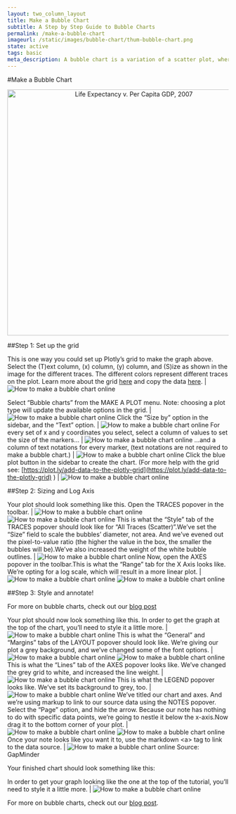 ```yaml
---
layout: two_column_layout
title: Make a Bubble Chart
subtitle: A Step by Step Guide to Bubble Charts
permalink: /make-a-bubble-chart
imageurl: /static/images/bubble-chart/thum-bubble-chart.png
state: active
tags: basic
meta_description: A bubble chart is a variation of a scatter plot, where each point can have a different radius, representing an extra dimension of data. Learn to make a bubble chart online.
---
```


#Make a Bubble Chart

<div>
    <a href="https://plot.ly/~cimar/211/" target="_blank" title="Life Expectancy v. Per Capita GDP, 2007" style="display: block; text-align: center;"><img src="https://plot.ly/~cimar/211.png" alt="Life Expectancy v. Per Capita GDP, 2007" style="max-width: 100%;width: 560px;"  width="560" onerror="this.onerror=null;this.src='https://plot.ly/404.png';" /></a>
    <script data-plotly="cimar:211" src="https://plot.ly/embed.js" async></script>
</div>


##Step 1: Set up the grid

This is one way you could set up Plotly’s grid to make the graph above. Select the (T)ext column, (x) column, (y) column, and (S)ize as shown in the image for the different traces. The different colors represent different traces on the plot. Learn more about the grid [here](https://plot.ly/add-data-to-the-plotly-grid) and copy the data [here](https://plot.ly/~cimar/212). | ![How to make a bubble chart online](/static/images/bubble-chart/image21.png)

Select “Bubble charts” from the MAKE A PLOT menu. Note: choosing a plot type will update the available options in the grid. | ![How to make a bubble chart online](/static/images/bubble-chart/image10.png)
Click the “Size by” option in the sidebar, and the “Text” option. | ![How to make a bubble chart online](/static/images/bubble-chart/image02.png)
For every set of x and y coordinates you select, select a column of values to set the size of the markers&#8230; | ![How to make a bubble chart online](/static/images/bubble-chart/image19.png)
&#8230;and a column of text notations for every marker, (text notations are not required to make a bubble chart.) | ![How to make a bubble chart online](/static/images/bubble-chart/image03.png)
Click the blue plot button in the sidebar to create the chart.  (For more help with the grid see: [https://plot.ly/add-data-to-the-plotly-grid](https://plot.ly/add-data-to-the-plotly-grid) ) |  ![How to make a bubble chart online](/static/images/bubble-chart/image15.png)

##Step 2: Sizing and Log Axis

Your plot should look something like this.  Open the TRACES popover in the toolbar. |  ![How to make a bubble chart online](/static/images/bubble-chart/image13.png) ![How to make a bubble chart online](/static/images/bubble-chart/image11.png)
This is what the “Style” tab of the TRACES popover should look like for “All Traces (Scatter)”.We’ve set the “Size” field to scale the bubbles’ diameter, not area.  And we’ve evened out the pixel-to-value ratio (the higher the value in the box, the smaller the bubbles will be).We’ve also increased the weight of the white bubble outlines. |  ![How to make a bubble chart online](/static/images/bubble-chart/image20.png)
Now, open the AXES popover in the toolbar.This is what the “Range” tab for the X Axis looks like. We’re opting for a log scale, which will result in a more linear plot. |  ![How to make a bubble chart online](/static/images/bubble-chart/image04.png)  ![How to make a bubble chart online](/static/images/bubble-chart/image18.png)

##Step 3: Style and annotate!

For more on bubble charts, check out our [blog post](http://blog.plot.ly/post/71637573256/the-power-of-bubble-charts)

Your plot should now look something like this. In order to get the graph at the top of the chart, you’ll need to style it a little more. |  ![How to make a bubble chart online](/static/images/bubble-chart/image12.png)
This is what the “General” and “Margins” tabs of the LAYOUT popover should look like. We’re giving our plot a grey background, and we’ve changed some of the font options. |  ![How to make a bubble chart online](/static/images/bubble-chart/image07.png)  ![How to make a bubble chart online](/static/images/bubble-chart/image00.png)
This is what the “Lines” tab of the AXES popover looks like. We’ve changed the grey grid to white, and increased the line weight. | ![How to make a bubble chart online](/static/images/bubble-chart/image17.png)
This is what the LEGEND popover looks like.  We’ve set its background to grey, too. |  ![How to make a bubble chart online](/static/images/bubble-chart/image09.png)
We’ve titled our chart and axes.  And we’re using markup to link to our source data using the NOTES popover. Select the “Page” option, and hide the arrow. Because our note has nothing to do with specific data points, we’re going to nestle it below the x-axis.Now drag it to the bottom corner of your plot. |  ![How to make a bubble chart online](/static/images/bubble-chart/image16.png) ![How to make a bubble chart online](/static/images/bubble-chart/image01.png)
Once your note looks like you want it to, use the markdown &lt;a&gt; tag to link to the data source. |  ![How to make a bubble chart online](/static/images/bubble-chart/image14.png) Source: GapMinder

Your finished chart should look something like this:

In order to get your graph looking like the one at the top of the tutorial, you’ll need to style it a little more. |  ![How to make a bubble chart online](/static/images/bubble-chart/image06.png)

For more on bubble charts, check out our [blog post](http://blog.plot.ly/post/71637573256/the-power-of-bubble-charts).
